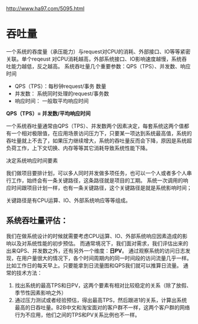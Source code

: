 
http://www.ha97.com/5095.html

# 吞吐量
一个系统的吞度量（承压能力）与request对CPU的消耗、外部接口、IO等等紧密关联。单个reqeust 对CPU消耗越高，外部系统接口、IO影响速度越慢，系统吞吐能力越低，反之越高。
系统吞吐量几个重要参数：QPS（TPS）、并发数、响应时间

- QPS（TPS）：每秒钟request/事务 数量
- 并发数： 系统同时处理的request/事务数
- 响应时间：  一般取平均响应时间

**QPS（TPS）= 并发数/平均响应时间**

一个系统吞吐量通常由QPS（TPS）、并发数两个因素决定，每套系统这两个值都有一个相对极限值，在应用场景访问压力下，只要某一项达到系统最高值，系统的吞吐量就上不去了，如果压力继续增大，系统的吞吐量反而会下降，原因是系统超负荷工作，上下文切换、内存等等其它消耗导致系统性能下降。

决定系统响应时间要素

我们做项目要排计划，可以多人同时并发做多项任务，也可以一个人或者多个人串行工作，始终会有一条关键路径，这条路径就是项目的工期。
系统一次调用的响应时间跟项目计划一样，也有一条关键路径，这个关键路径是就是系统影响时间；

关键路径是有CPU运算、IO、外部系统响应等等组成。

## 系统吞吐量评估：

我们在做系统设计的时候就需要考虑CPU运算、IO、外部系统响应因素造成的影响以及对系统性能的初步预估。
而通常境况下，我们面对需求，我们评估出来的出来QPS、并发数之外，还有另外一个维度：**日PV**。
通过观察系统的访问日志发现，在用户量很大的情况下，各个时间周期内的同一时间段的访问流量几乎一样。比如工作日的每天早上。只要能拿到日流量图和QPS我们就可以推算日流量。
通常的技术方法：

1. 找出系统的最高TPS和日PV，这两个要素有相对比较稳定的关系（除了放假、季节性因素影响之外）
2. 通过压力测试或者经验预估，得出最高TPS，然后跟进1的关系，计算出系统最高的日吞吐量。B2B中文和淘宝面对的客户群不一样，这两个客户群的网络行为不应用，他们之间的TPS和PV关系比例也不一样。